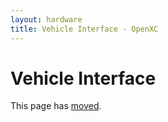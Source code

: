 ```yaml
---
layout: hardware
title: Vehicle Interface - OpenXC
---
```


<div class="page-header">
    <h1>Vehicle Interface</h1>
</div>

This page has [moved](/vehicle-interface/hardware.html).
